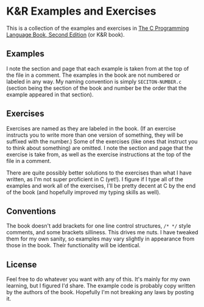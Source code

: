 # K&R Examples and Exercises

This is a collection of the examples and exercises in [The C Programming Language Book, Second Edition](http://www.amazon.com/gp/product/0131103628?ie=UTF8&tag=samsoffescom-20&linkCode=as2&camp=1789&creative=390957&creativeASIN=0131103628) (or K&R book).

## Examples

I note the section and page that each example is taken from at the top of the file in a comment. The examples in the book are not numbered or labeled in any way. My naming convention is simply `SECITON-NUMBER.c` (section being the section of the book and number be the order that the example appeared in that section).

## Exercises

Exercises are named as they are labeled in the book. (If an exercise instructs you to write more than one version of something, they will be suffixed with the number.) Some of the exercises (like ones that instruct you to think about something) are omitted. I note the section and page that the exercise is take from, as well as the exercise instructions at the top of the file in a comment.

There are quite possibly better solutions to the exercises than what I have written, as I'm not super proficient in C (yet!). I figure if I type all of the examples and work all of the exercises, I'll be pretty decent at C by the end of the book (and hopefully improved my typing skills as well).

## Conventions

The book doesn't add brackets for one line control structures, `/* */` style comments, and some brackets silliness. This drives me nuts. I have tweaked them for my own sanity, so examples may vary slightly in appearance from those in the book. Their functionality will be identical.

## License

Feel free to do whatever you want with any of this. It's mainly for my own learning, but I figured I'd share. The example code is probably copy written by the authors of the book. Hopefully I'm not breaking any laws by posting it.
